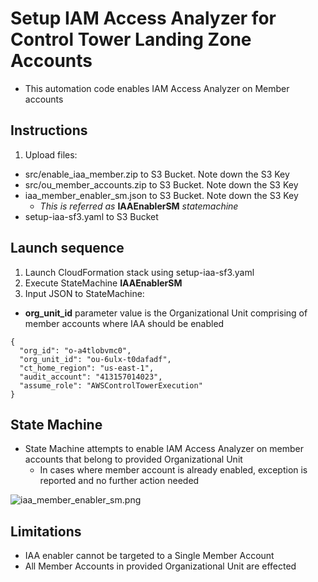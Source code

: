 # Setup IAM Access Analyzer for Control Tower Landing Zone Accounts
- This automation code enables IAM Access Analyzer on Member accounts

## Instructions

1. Upload files:
  - src/enable_iaa_member.zip to S3 Bucket. Note down the S3 Key
  - src/ou_member_accounts.zip to S3 Bucket. Note down the S3 Key
  - iaa_member_enabler_sm.json to S3 Bucket. Note down the S3 Key
    - *This is referred as* **IAAEnablerSM** *statemachine*
  - setup-iaa-sf3.yaml to S3 Bucket

## Launch sequence
1. Launch CloudFormation stack using setup-iaa-sf3.yaml
2. Execute StateMachine **IAAEnablerSM**
3. Input JSON to StateMachine:
  - **org_unit_id** parameter value is the Organizational Unit comprising of member accounts where IAA should be enabled
```
{
  "org_id": "o-a4tlobvmc0",
  "org_unit_id": "ou-6ulx-t0dafadf",
  "ct_home_region": "us-east-1",
  "audit_account": "413157014023",
  "assume_role": "AWSControlTowerExecution"
}
```

## State Machine
- State Machine attempts to enable IAM Access Analyzer on member accounts that belong to provided Organizational Unit
  - In cases where member account is already enabled, exception is reported and no further action needed

![iaa_member_enabler_sm.png](./iaa_member_enabler_sm.png?raw=true)

## Limitations
- IAA enabler cannot be targeted to a Single Member Account
- All Member Accounts in provided Organizational Unit are effected